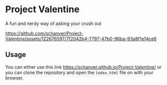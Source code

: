 # Project Valentine
A fun and nerdy way of asking your crush out 

https://github.com/schanver/Project-Valentine/assets/122676597/7f2042b4-7797-47b0-96ba-93a8f1e14ce6

## Usage 
You can either use this link https://schanver.github.io/Project-Valentine/ or you can clone the repository and open the `ìndex.html` file on with your browser.
